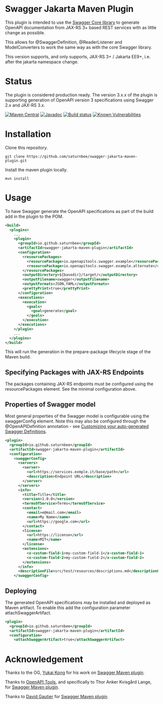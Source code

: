 # Swagger Jakarta Maven Plugin

This plugin is intended to use the [Swagger Core library](https://github.com/swagger-api/swagger-core) to generate OpenAPI documentation from JAX-RS 3+ based REST services with as little change as possible.

This allows for @SwaggerDefinition, @ReaderListener and ModelConverters to work the same way as with the core Swagger library.

This version supports, and only supports, JAX-RS 3+ / Jakarta EE9+, i.e. after the jakarta namespace change.

# Status

The plugin is considered production ready. The version 3.x.x of the plugin is supporting generation of OpenAPI version 3 specifications using Swagger 2.x and JAX-RS 3.x.

[![Maven Central](https://maven-badges.herokuapp.com/maven-central/io.openapitools.swagger/swagger-maven-plugin/badge.svg)](https://maven-badges.herokuapp.com/maven-central/io.openapitools.swagger/swagger-maven-plugin/)
[![Javadoc](https://javadoc.io/badge/io.openapitools.swagger/swagger-maven-plugin/badge.svg)](https://www.javadoc.io/doc/io.openapitools.swagger/swagger-maven-plugin)
[![Build status](https://travis-ci.org/openapi-tools/swagger-maven-plugin.svg?branch=master)](https://travis-ci.org/openapi-tools/swagger-maven-plugin)
[![Known Vulnerabilities](https://snyk.io/test/github/openapi-tools/swagger-maven-plugin/badge.svg)](https://snyk.io/test/github/openapi-tools/swagger-maven-plugin) 

# Installation

Clone this repository.
```
git clone https://github.com/saturnbee/swagger-jakarta-maven-plugin.git
```

Install the maven plugin locally.

```
mvn install
```

# Usage

To have Swagger generate the OpenAPI specifications as part of the build add in the plugin to the POM.

```xml
<build>
  <plugins>
    ...
    <plugin>
      <groupId>io.github.saturnbee</groupId>
      <artifactId>swagger-jakarta-maven-plugin</artifactId>
      <configuration>
        <resourcePackages>
          <resourcePackage>io.openapitools.swagger.example</resourcePackage>
          <resourcePackage>io.openapitools.swagger.example.alternate</resourcePackage>
        </resourcePackages>
        <outputDirectory>${basedir}/target/</outputDirectory>
        <outputFilename>swagger</outputFilename>
        <outputFormats>JSON,YAML</outputFormats>
        <prettyPrint>true</prettyPrint>
      </configuration>
      <executions>
        <execution>
          <goals>
            <goal>generate</goal>
          </goals>
        </execution>
      </executions>
    </plugin>
    ...
  </plugins>
</build>
```

This will run the generation in the prepare-package lifecycle stage of the Maven build.

## Specifying Packages with JAX-RS Endpoints

The packages containing JAX-RS endpoints must be configured using the resourcePackages element. See the minimal configuration above.

## Properties of Swagger model

Most general properties of the Swagger model is configurable using the swaggerConfig element. Note this may also be configured through the @OpenAPIDefinition annotation - see [Customizing your auto-generated Swagger Definitions](http://swagger.io/customizing-your-auto-generated-swagger-definitions-in-1-5-x/).

```xml
<plugin>
  <groupId>io.github.saturnbee</groupId>
  <artifactId>swagger-jakarta-maven-plugin</artifactId>
  <configuration>
    <swaggerConfig>
      <servers>
        <server>
          <url>https://services.exmple.it/base/path</url>
          <description>Endpoint URL</description>
        </server>
      </servers>
      <info>
        <title>Title</title>
        <version>1.0.0</version>
        <termsOfService>Terms</termsOfService>
        <contact>
          <email>e@mail.com</email>
          <name>My Name</name>
          <url>https://google.com</url>
        </contact>
        <license>
          <url>https://license</url>
          <name>MIT</name>
        </license>
        <extensions>
          <x-custom-field-1>my-custom-field-1</x-custom-field-1>
          <x-custom-field-2>my-custom-field-2</x-custom-field-2>
        </extensions>
      </info>
      <descriptionFile>src/test/resources/descriptions.md</descriptionFile>
    </swaggerConfig>
```


## Deploying

The generated OpenAPI specifications may be installed and deployed as Maven artifact. To enable this add the configuration parameter attachSwaggerArtifact.

```xml
<plugin>
  <groupId>io.github.saturnbee</groupId>
  <artifactId>swagger-jakarta-maven-plugin</artifactId>
  <configuration>
    <attachSwaggerArtifact>true</attachSwaggerArtifact>
```

# Acknowledgement

Thanks to the OG, [Yukai Kong](https://github.com/kongchen) for his work on [Swagger Maven plugin](https://github.com/kongchen/swagger-maven-plugin).

Thanks to [OpenAPI Tools](https://github.com/openapi-tools/), and specifically to Thor Anker Kvisgård Lange, for [Swagger Maven plugin](https://github.com/openapi-tools/swagger-maven-plugin).

Thanks to [David Gautier](https://github.com/dgautier/) for [Swagger Maven plugin](https://github.com/dgautier/swagger-maven-plugin).

